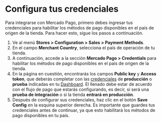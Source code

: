 # Configura tus credenciales

Para integrarse con Mercado Pago, primero debes ingresar tus credenciales para habilitar los métodos de pago disponibles en el país de origen de la tienda. Para hacer esto, sigue los pasos a continuación.

1. Ve al menú **Stores > Configuration > Sales > Payment Methods**.
2. En el campo **Merchant Country**, selecciona el país de operación de tu tienda.
2. A continuación, accede a la sección **Mercado Pago > Credentials** para habilitar los métodos de pago disponibles en el país de origen de la tienda.
3. En la página en cuestión, encontrarás los campos **Public key** y **Access token**, que deberás completar con las [credenciales](/developers/es/guides/additional-content/credentials/credentials) de **producción** o **prueba** indicadas en tu [Dashboard](/developers/es/guides/additional-content/dashboard/introduction). El llenado debe estar de acuerdo con el flujo de pago que estarás configurando, es decir, si será una **prueba de integración** o si la tienda **entrará en producción**.
3. Después de configurar sus credenciales, haz clic en el botón **Save Config** en la esquina superior derecha. Es importante que guardes tus credenciales antes de continuar, ya que esto habilitará los métodos de pago disponibles en tu país.
